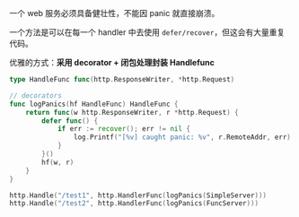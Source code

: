一个 web 服务必须具备健壮性，不能因 panic 就直接崩溃。

一个方法是可以在每一个 handler 中去使用 `defer/recover`，但这会有大量重复代码。

优雅的方式：**采用 decorator + 闭包处理封装 Handlefunc**

```go
type HandleFunc func(http.ResponseWriter, *http.Request)

// decorators
func logPanics(hf HandleFunc) HandleFunc {
	return func(w http.ResponseWriter, r *http.Request) {
		defer func() {
			if err := recover(); err != nil {
				log.Printf("[%v] caught panic: %v", r.RemoteAddr, err)
			}
		}()
		hf(w, r)
	}
}

http.Handle("/test1", http.HandlerFunc(logPanics(SimpleServer)))
http.Handle("/test2", http.HandlerFunc(logPanics(FuncServer)))
```

